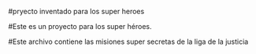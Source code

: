 
#pryecto inventado para los super heroes

#Este es un proyecto para los super héroes. 

#Este archivo contiene las misiones super secretas de la liga de la justicia 

